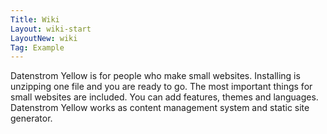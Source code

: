 ```yaml
---
Title: Wiki
Layout: wiki-start
LayoutNew: wiki
Tag: Example
---
```

Datenstrom Yellow is for people who make small websites. Installing is unzipping one file and you are ready to go. The most important things for small websites are included. You can add features, themes and languages. Datenstrom Yellow works as content management system and static site generator.
